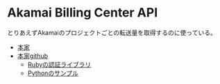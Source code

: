 Akamai Billing Center API
===

とりあえずAkamaiのプロジェクトごとの転送量を取得するのに使っている。

- [本家](https://developer.akamai.com/)
- [本家github](https://github.com/akamai-open)
  - [Rubyの認証ライブラリ](https://github.com/akamai-open/AkamaiOPEN-edgegrid-ruby)
  - [Pythonのサンプル](https://github.com/akamai-open/api-kickstart/tree/master/examples/python)
